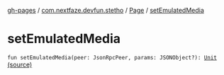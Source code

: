 [gh-pages](../../index.md) / [com.nextfaze.devfun.stetho](../index.md) / [Page](index.md) / [setEmulatedMedia](.)

# setEmulatedMedia

`fun setEmulatedMedia(peer: JsonRpcPeer, params: JSONObject?): `[`Unit`](https://kotlinlang.org/api/latest/jvm/stdlib/kotlin/-unit/index.html) [(source)](https://github.com/NextFaze/dev-fun/tree/master/devfun-stetho/src/main/java/com/nextfaze/devfun/stetho/Stetho.kt#L105)